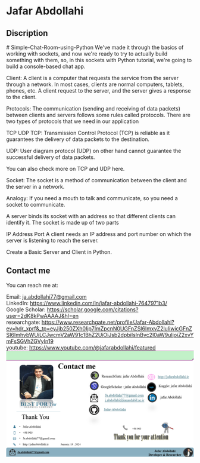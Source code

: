 


# Jafar Abdollahi

<h2> Discription </h2>
# Simple-Chat-Room-using-Python
We've made it through the basics of working with sockets, and now we're ready to try to actually build something with them, so, in this sockets with Python tutorial, we're going to build a console-based chat app.


Client:
A client is a computer that requests the service from the server through a network. In most cases, clients are normal computers, tablets, phones, etc. A client request to the server, and the server gives a response to the client.

Protocols:
The communication (sending and receiving of data packets) between clients and servers follows some rules called protocols. There are two types of protocols that we need in our application

TCP
UDP
TCP: Transmission Control Protocol (TCP) is reliable as it guarantees the delivery of data packets to the destination.

UDP: User diagram protocol (UDP) on other hand cannot guarantee the successful delivery of data packets.

You can also check more on TCP and UDP here.

Socket:
The socket is a method of communication between the client and the server in a network.

Analogy: If you need a mouth to talk and communicate, so you need a socket to communicate.

A server binds its socket with an address so that different clients can identify it. The socket is made up of two parts

IP Address
Port
A client needs an IP address and port number on which the server is listening to reach the server.

Create a Basic Server and Client in Python.




<h2> Contact me </h2>
You can reach me at:

Email: ja.abdollahi77@gmail.com
<br>
LinkedIn: https://www.linkedin.com/in/jafar-abdollahi-7647971b3/
<br>
Google Scholar: https://scholar.google.com/citations?user=2dK8kPwAAAAJ&hl=en
<br>
researchgate: https://www.researchgate.net/profile/Jafar-Abdollahi?ev=hdr_xprf&_tp=eyJjb250ZXh0Ijp7ImZpcnN0UGFnZSI6ImxvZ2luIiwicGFnZSI6ImhvbWUiLCJwcmV2aW91c1BhZ2UiOiJsb2dpbiIsInBvc2l0aW9uIjoiZ2xvYmFsSGVhZGVyIn19
<br>
youtube: https://www.youtube.com/@jafarabdollahi/featured
<br>
<img src="https://github.com/Jafar-Abdollahi/cuffless-bp-master-in-python-jupyter-/blob/main/2024-07-07_19-45-22.png"> 
<br>
<img src=" "> 
